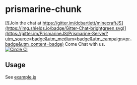 # prismarine-chunk

[![Join the chat at https://gitter.im/dcbartlett/minecraftJS](https://img.shields.io/badge/Gitter-Chat-brightgreen.svg)](https://gitter.im/PrismarineJS/Prismarine-Server?utm_source=badge&utm_medium=badge&utm_campaign=pr-badge&utm_content=badge) Come Chat with us.<br />
[![Circle CI](https://img.shields.io/circleci/project/PrismarineJS/prismarine-chunk.svg)](https://circleci.com/gh/PrismarineJS/prismarine-chunk)

## Usage

See [example.js](example.js)
